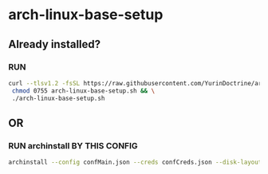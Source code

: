 # arch-linux-base-setup

## **Already installed?**

### RUN

```sh
curl --tlsv1.2 -fsSL https://raw.githubusercontent.com/YurinDoctrine/arch-linux-base-setup/main/arch-linux-base-setup.sh >arch-linux-base-setup.sh && \
 chmod 0755 arch-linux-base-setup.sh && \
 ./arch-linux-base-setup.sh

```

## **OR**

### RUN archinstall BY THIS CONFIG

```sh
archinstall --config confMain.json --creds confCreds.json --disk-layouts confDisk.json

```
